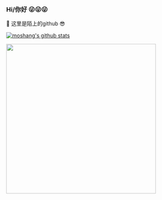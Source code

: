 ### Hi/你好 😜😜😜

🔭  这里是陌上的github 😎

<!--
**FairyWorld/FairyWorld** is a ✨ _special_ ✨ repository because its `README.md` (this file) appears on your GitHub profile.

Here are some ideas to get you started:

- 🔭 I’m currently working on ...
- 🌱 I’m currently learning ...
- 👯 I’m looking to collaborate on ...
- 🤔 I’m looking for help with ...
- 💬 Ask me about ...
- 📫 How to reach me: ...
- 😄 Pronouns: ...
- ⚡ Fun fact: ...
-->

[![moshang's github stats](https://github-readme-stats.vercel.app/api?username=moshang-xc)](https://github.com/moshang-xc/ 'Moshang的信息')

<img src="https://badges.toozhao.com/badges/01ESFMPQTDJC8WMVTC2249DSNZ/green.svg" width=400/>
